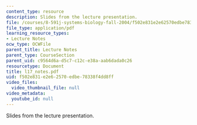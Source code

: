 ```yaml
---
content_type: resource
description: Slides from the lecture presentation.
file: /courses/8-591j-systems-biology-fall-2004/f502e831e2e62570edbe78338f4dd8ff_l17_notes.pdf
file_type: application/pdf
learning_resource_types:
- Lecture Notes
ocw_type: OCWFile
parent_title: Lecture Notes
parent_type: CourseSection
parent_uid: c9564d6a-d5c7-c12c-e38a-aab6dada0c26
resourcetype: Document
title: l17_notes.pdf
uid: f502e831-e2e6-2570-edbe-78338f4dd8ff
video_files:
  video_thumbnail_file: null
video_metadata:
  youtube_id: null
---
```

Slides from the lecture presentation.

